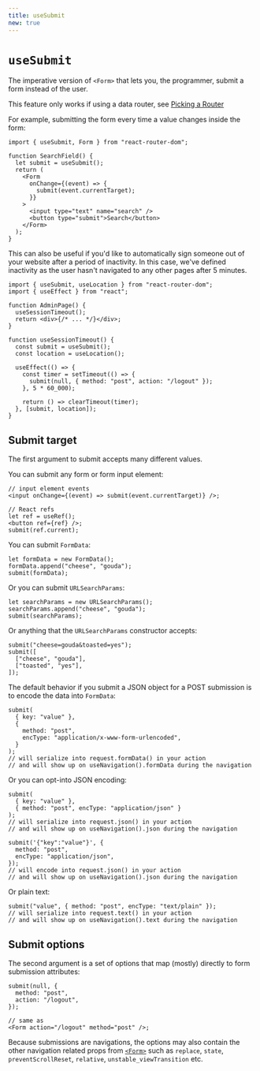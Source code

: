 ```yaml
---
title: useSubmit
new: true
---
```


# `useSubmit`

The imperative version of `<Form>` that lets you, the programmer, submit a form instead of the user.

<docs-warning>This feature only works if using a data router, see [Picking a Router][pickingarouter]</docs-warning>

For example, submitting the form every time a value changes inside the form:

```tsx [8]
import { useSubmit, Form } from "react-router-dom";

function SearchField() {
  let submit = useSubmit();
  return (
    <Form
      onChange={(event) => {
        submit(event.currentTarget);
      }}
    >
      <input type="text" name="search" />
      <button type="submit">Search</button>
    </Form>
  );
}
```

This can also be useful if you'd like to automatically sign someone out of your website after a period of inactivity. In this case, we've defined inactivity as the user hasn't navigated to any other pages after 5 minutes.

```tsx lines=[1,10,15]
import { useSubmit, useLocation } from "react-router-dom";
import { useEffect } from "react";

function AdminPage() {
  useSessionTimeout();
  return <div>{/* ... */}</div>;
}

function useSessionTimeout() {
  const submit = useSubmit();
  const location = useLocation();

  useEffect(() => {
    const timer = setTimeout(() => {
      submit(null, { method: "post", action: "/logout" });
    }, 5 * 60_000);

    return () => clearTimeout(timer);
  }, [submit, location]);
}
```

## Submit target

The first argument to submit accepts many different values.

You can submit any form or form input element:

```tsx
// input element events
<input onChange={(event) => submit(event.currentTarget)} />;

// React refs
let ref = useRef();
<button ref={ref} />;
submit(ref.current);
```

You can submit `FormData`:

```tsx
let formData = new FormData();
formData.append("cheese", "gouda");
submit(formData);
```

Or you can submit `URLSearchParams`:

```tsx
let searchParams = new URLSearchParams();
searchParams.append("cheese", "gouda");
submit(searchParams);
```

Or anything that the `URLSearchParams` constructor accepts:

```tsx
submit("cheese=gouda&toasted=yes");
submit([
  ["cheese", "gouda"],
  ["toasted", "yes"],
]);
```

The default behavior if you submit a JSON object for a POST submission is to encode the data into `FormData`:

```tsx
submit(
  { key: "value" },
  {
    method: "post",
    encType: "application/x-www-form-urlencoded",
  }
);
// will serialize into request.formData() in your action
// and will show up on useNavigation().formData during the navigation
```

Or you can opt-into JSON encoding:

```tsx
submit(
  { key: "value" },
  { method: "post", encType: "application/json" }
);
// will serialize into request.json() in your action
// and will show up on useNavigation().json during the navigation

submit('{"key":"value"}', {
  method: "post",
  encType: "application/json",
});
// will encode into request.json() in your action
// and will show up on useNavigation().json during the navigation
```

Or plain text:

```tsx
submit("value", { method: "post", encType: "text/plain" });
// will serialize into request.text() in your action
// and will show up on useNavigation().text during the navigation
```

## Submit options

The second argument is a set of options that map (mostly) directly to form submission attributes:

```tsx
submit(null, {
  method: "post",
  action: "/logout",
});

// same as
<Form action="/logout" method="post" />;
```

Because submissions are navigations, the options may also contain the other navigation related props from [`<Form>`][form] such as `replace`, `state`, `preventScrollReset`, `relative`, `unstable_viewTransition` etc.

[pickingarouter]: ../routers/picking-a-router
[form]: ../components/form
